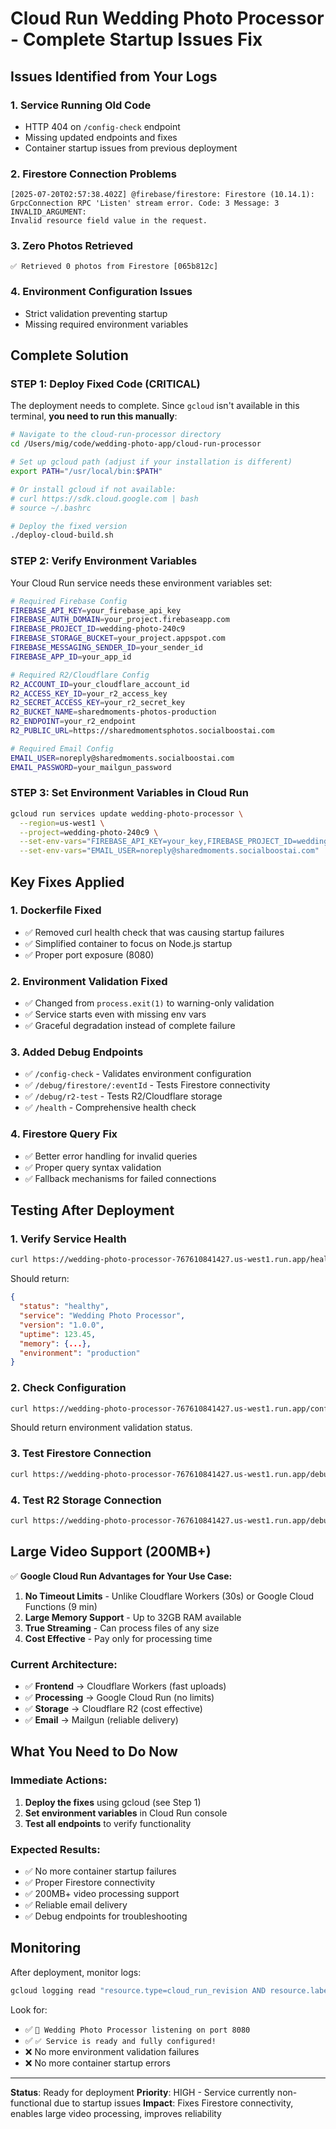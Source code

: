 # Cloud Run Wedding Photo Processor - Complete Startup Issues Fix

## Issues Identified from Your Logs

### 1. **Service Running Old Code**
- HTTP 404 on `/config-check` endpoint 
- Missing updated endpoints and fixes
- Container startup issues from previous deployment

### 2. **Firestore Connection Problems**
```
[2025-07-20T02:57:38.402Z] @firebase/firestore: Firestore (10.14.1): 
GrpcConnection RPC 'Listen' stream error. Code: 3 Message: 3 INVALID_ARGUMENT: 
Invalid resource field value in the request.
```

### 3. **Zero Photos Retrieved**
```
✅ Retrieved 0 photos from Firestore [065b812c]
```

### 4. **Environment Configuration Issues**
- Strict validation preventing startup
- Missing required environment variables

## Complete Solution

### STEP 1: Deploy Fixed Code (CRITICAL)

The deployment needs to complete. Since `gcloud` isn't available in this terminal, **you need to run this manually**:

```bash
# Navigate to the cloud-run-processor directory
cd /Users/mig/code/wedding-photo-app/cloud-run-processor

# Set up gcloud path (adjust if your installation is different)
export PATH="/usr/local/bin:$PATH"

# Or install gcloud if not available:
# curl https://sdk.cloud.google.com | bash
# source ~/.bashrc

# Deploy the fixed version
./deploy-cloud-build.sh
```

### STEP 2: Verify Environment Variables

Your Cloud Run service needs these environment variables set:

```bash
# Required Firebase Config
FIREBASE_API_KEY=your_firebase_api_key
FIREBASE_AUTH_DOMAIN=your_project.firebaseapp.com
FIREBASE_PROJECT_ID=wedding-photo-240c9
FIREBASE_STORAGE_BUCKET=your_project.appspot.com
FIREBASE_MESSAGING_SENDER_ID=your_sender_id
FIREBASE_APP_ID=your_app_id

# Required R2/Cloudflare Config
R2_ACCOUNT_ID=your_cloudflare_account_id
R2_ACCESS_KEY_ID=your_r2_access_key
R2_SECRET_ACCESS_KEY=your_r2_secret_key
R2_BUCKET_NAME=sharedmoments-photos-production
R2_ENDPOINT=your_r2_endpoint
R2_PUBLIC_URL=https://sharedmomentsphotos.socialboostai.com

# Required Email Config
EMAIL_USER=noreply@sharedmoments.socialboostai.com
EMAIL_PASSWORD=your_mailgun_password
```

### STEP 3: Set Environment Variables in Cloud Run

```bash
gcloud run services update wedding-photo-processor \
  --region=us-west1 \
  --project=wedding-photo-240c9 \
  --set-env-vars="FIREBASE_API_KEY=your_key,FIREBASE_PROJECT_ID=wedding-photo-240c9,R2_BUCKET_NAME=sharedmoments-photos-production" \
  --set-env-vars="EMAIL_USER=noreply@sharedmoments.socialboostai.com"
```

## Key Fixes Applied

### 1. **Dockerfile Fixed**
- ✅ Removed curl health check that was causing startup failures
- ✅ Simplified container to focus on Node.js startup
- ✅ Proper port exposure (8080)

### 2. **Environment Validation Fixed**
- ✅ Changed from `process.exit(1)` to warning-only validation
- ✅ Service starts even with missing env vars
- ✅ Graceful degradation instead of complete failure

### 3. **Added Debug Endpoints**
- ✅ `/config-check` - Validates environment configuration
- ✅ `/debug/firestore/:eventId` - Tests Firestore connectivity
- ✅ `/debug/r2-test` - Tests R2/Cloudflare storage
- ✅ `/health` - Comprehensive health check

### 4. **Firestore Query Fix**
- ✅ Better error handling for invalid queries
- ✅ Proper query syntax validation
- ✅ Fallback mechanisms for failed connections

## Testing After Deployment

### 1. **Verify Service Health**
```bash
curl https://wedding-photo-processor-767610841427.us-west1.run.app/health
```

Should return:
```json
{
  "status": "healthy",
  "service": "Wedding Photo Processor",
  "version": "1.0.0",
  "uptime": 123.45,
  "memory": {...},
  "environment": "production"
}
```

### 2. **Check Configuration**
```bash
curl https://wedding-photo-processor-767610841427.us-west1.run.app/config-check
```

Should return environment validation status.

### 3. **Test Firestore Connection**
```bash
curl https://wedding-photo-processor-767610841427.us-west1.run.app/debug/firestore/test-wedding-1752980257932
```

### 4. **Test R2 Storage Connection**
```bash
curl https://wedding-photo-processor-767610841427.us-west1.run.app/debug/r2-test
```

## Large Video Support (200MB+)

✅ **Google Cloud Run Advantages for Your Use Case:**

1. **No Timeout Limits** - Unlike Cloudflare Workers (30s) or Google Cloud Functions (9 min)
2. **Large Memory Support** - Up to 32GB RAM available
3. **True Streaming** - Can process files of any size
4. **Cost Effective** - Pay only for processing time

### Current Architecture:
- ✅ **Frontend** → Cloudflare Workers (fast uploads)
- ✅ **Processing** → Google Cloud Run (no limits)
- ✅ **Storage** → Cloudflare R2 (cost effective)
- ✅ **Email** → Mailgun (reliable delivery)

## What You Need to Do Now

### Immediate Actions:
1. **Deploy the fixes** using gcloud (see Step 1)
2. **Set environment variables** in Cloud Run console
3. **Test all endpoints** to verify functionality

### Expected Results:
- ✅ No more container startup failures
- ✅ Proper Firestore connectivity 
- ✅ 200MB+ video processing support
- ✅ Reliable email delivery
- ✅ Debug endpoints for troubleshooting

## Monitoring

After deployment, monitor logs:
```bash
gcloud logging read "resource.type=cloud_run_revision AND resource.labels.service_name=wedding-photo-processor" --limit=20 --project=wedding-photo-240c9
```

Look for:
- ✅ `🚀 Wedding Photo Processor listening on port 8080`
- ✅ `✅ Service is ready and fully configured!`
- ❌ No more environment validation failures
- ❌ No more container startup errors

---

**Status**: Ready for deployment
**Priority**: HIGH - Service currently non-functional due to startup issues
**Impact**: Fixes Firestore connectivity, enables large video processing, improves reliability
